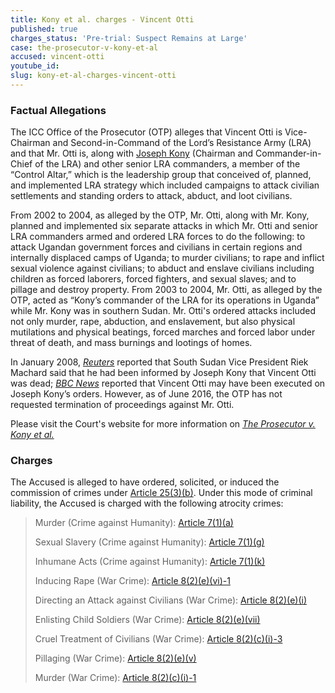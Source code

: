 ```yaml
---
title: Kony et al. charges - Vincent Otti
published: true
charges_status: 'Pre-trial: Suspect Remains at Large'
case: the-prosecutor-v-kony-et-al
accused: vincent-otti
youtube_id:
slug: kony-et-al-charges-vincent-otti
---
```



### Factual Allegations

The ICC Office of the Prosecutor (OTP) alleges that Vincent Otti is Vice-Chairman and Second-in-Command of the Lord’s Resistance Army (LRA) and that Mr. Otti is, along with [Joseph Kony](https://www.aba-icc.org/accused/joseph-kony/) (Chairman and Commander-in-Chief of the LRA) and other senior LRA commanders, a member of the “Control Altar,” which is the leadership group that conceived of, planned, and implemented LRA strategy which included campaigns to attack civilian settlements and standing orders to attack, abduct, and loot civilians.&nbsp;

From 2002 to 2004, as alleged by the OTP, Mr. Otti, along with Mr. Kony, planned and implemented six separate attacks in which Mr. Otti and senior LRA commanders armed and ordered LRA forces to do the following: to attack Ugandan government forces and civilians in certain regions and internally displaced camps of Uganda; to murder civilians; to rape and inflict sexual violence against civilians; to abduct and enslave civilians including children as forced laborers, forced fighters, and sexual slaves; and to pillage and destroy property. From 2003 to 2004, Mr. Otti, as alleged by the OTP, acted as “Kony’s commander of the LRA for its operations in Uganda” while Mr. Kony was in southern Sudan. Mr. Otti's ordered attacks included not only murder, rape, abduction, and enslavement, but also physical mutilations and physical beatings, forced marches and forced labor under threat of death, and mass burnings and lootings of homes.&nbsp;

In January 2008, [*Reuters*](http://www.reuters.com/article/idUSL23695656) reported that South Sudan Vice President Riek Machard said that he had been informed by Joseph Kony that Vincent Otti was dead; [*BBC News*](http://news.bbc.co.uk/2/hi/africa/7083311.stm) reported that Vincent Otti may have been executed on Joseph Kony’s orders. However, as of June 2016, the OTP has not requested termination of proceedings against Mr. Otti.&nbsp;

Please visit the Court's website for more information on *[The Prosecutor v. Kony et al.](https://www.icc-cpi.int/uganda/kony)*

### Charges

The Accused is alleged to have ordered, solicited, or induced the commission of crimes under&nbsp;[Article 25(3)(b)](http://www.casematrixnetwork.org/case-m/klamberg-commentary/rome-statute/#c1198). Under this mode of criminal liability, the Accused is charged with the following atrocity crimes:

> Murder (Crime against Humanity):&nbsp;[Article 7(1)(a)](http://www.casematrixnetwork.org/cmn-knowledge-hub/klamberg-commentary/elements-of-crime/#c2286)
>
>
> Sexual Slavery (Crime against Humanity):&nbsp;[Article 7(1)(g)](http://www.casematrixnetwork.org/cmn-knowledge-hub/klamberg-commentary/elements-of-crime/#c2293)
>
>
> Inhumane Acts (Crime against Humanity):&nbsp;[Article 7(1)(k)](http://www.casematrixnetwork.org/cmn-knowledge-hub/klamberg-commentary/elements-of-crime/#c2301)
>
>
> Inducing Rape (War Crime):&nbsp;[Article 8(2)(e)(vi)-1](http://www.casematrixnetwork.org/cmn-knowledge-hub/klamberg-commentary/elements-of-crime/#c2372)
>
>
> Directing an Attack against Civilians (War Crime):&nbsp;[Article 8(2)(e)(i)](http://www.casematrixnetwork.org/cmn-knowledge-hub/klamberg-commentary/elements-of-crime/#c2367)
>
>
> Enlisting Child Soldiers (War Crime):&nbsp;[Article 8(2)(e)(vii)](http://www.casematrixnetwork.org/cmn-knowledge-hub/klamberg-commentary/elements-of-crime/#c2378)
>
>
> Cruel Treatment of Civilians (War Crime):&nbsp;[Article 8(2)(c)(i)-3](http://www.casematrixnetwork.org/cmn-knowledge-hub/klamberg-commentary/elements-of-crime/#c2361)
>
>
> Pillaging (War Crime):&nbsp;[Article 8(2)(e)(v)](http://www.casematrixnetwork.org/cmn-knowledge-hub/klamberg-commentary/elements-of-crime/#c2371)
>
>
> Murder (War Crime):&nbsp;[Article 8(2)(c)(i)-1](http://www.casematrixnetwork.org/cmn-knowledge-hub/klamberg-commentary/elements-of-crime/#c2359)